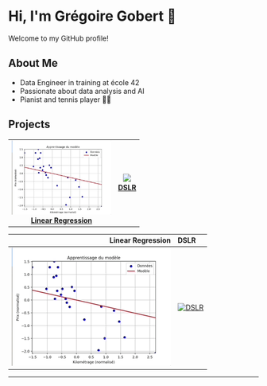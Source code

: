 # Hi, I'm Grégoire Gobert 👋

Welcome to my GitHub profile!


## About Me
- Data Engineer in training at école 42
- Passionate about data analysis and AI
- Pianist and tennis player 🎹🎾

## Projects

<table>
<tr>
  <td align="center">
    <a href="https://github.com/gregoiregobert/Linear-regression">
      <img src="https://github.com/gregoiregobert/Linear-regression/blob/main/assets/line_reg.gif?raw=true" width="200"><br>
      <b>Linear Regression</b>
    </a>
  </td>
  <td align="center">
    <a href="https://github.com/gregoiregobert/DSLR">
      <img src="https://github.com/gregoiregobert/DSLR/blob/main/assets/dslr_3d_graph.gif?raw=true" width="200"><br>
      <b>DSLR</b>
    </a>
  </td>
</tr>
</table>

| Linear Regression | DSLR |
|---:|:---|
| [![Linear Regression](https://github.com/gregoiregobert/Linear-regression/blob/main/assets/line_reg.gif?raw=true)](https://github.com/gregoiregobert/Linear-regression) | [![DSLR](https://github.com/gregoiregobert/DSLR/blob/main/assets/dslr_3d_graph.gif?raw=true)](https://github.com/gregoiregobert/DSLR) |

---

